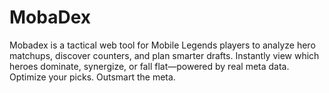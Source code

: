 # MobaDex
Mobadex is a tactical web tool for Mobile Legends players to analyze hero matchups, discover counters, and plan smarter drafts. Instantly view which heroes dominate, synergize, or fall flat—powered by real meta data. Optimize your picks. Outsmart the meta.
